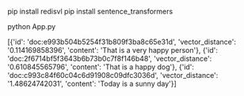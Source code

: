





pip install redisvl
pip install sentence_transformers


python App.py


[{'id': 'doc:e993b504b5254f31b809f3ba8c65e31d', 'vector_distance': '0.114169858396', 'content': 'That is a very happy person'}, {'id': 'doc:2f6714bf5f3643b6b73b0c7f8f146b48', 'vector_distance': '0.610845565796', 'content': 'That is a happy dog'}, {'id': 'doc:c993c84f60c04c6d91908c09dfc3036d', 'vector_distance': '1.48624742031', 'content': 'Today is a sunny day'}]